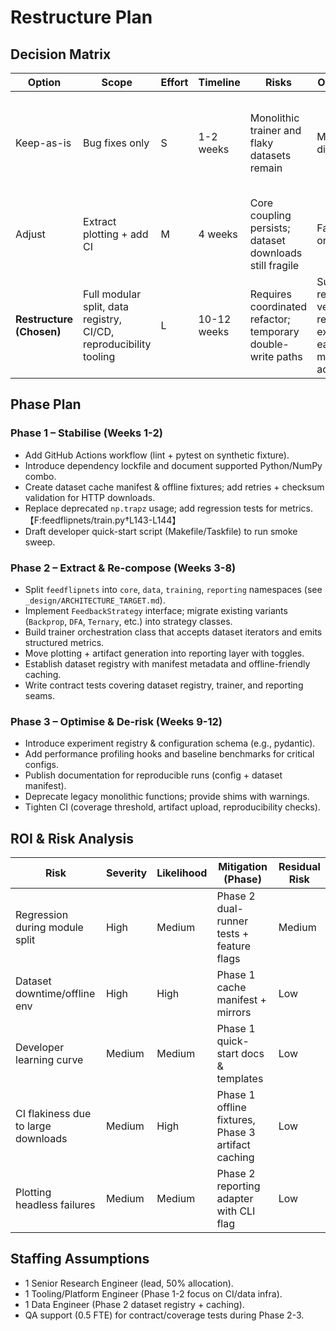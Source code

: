 # Restructure Plan

## Decision Matrix
| Option | Scope | Effort | Timeline | Risks | Opportunity | Est. ROI |
| --- | --- | --- | --- | --- | --- | --- |
| Keep-as-is | Bug fixes only | S | 1-2 weeks | Monolithic trainer and flaky datasets remain | Minimal disruption | Low (10-15 engineer hours saved short-term, but tech debt grows) |
| Adjust | Extract plotting + add CI | M | 4 weeks | Core coupling persists; dataset downloads still fragile | Faster CI onboarding | Medium (30-40 hours, partial debt reduction) |
| **Restructure (Chosen)** | Full modular split, data registry, CI/CD, reproducibility tooling | L | 10-12 weeks | Requires coordinated refactor; temporary double-write paths | Sustainable research velocity, reproducible experiments, easier method additions | High (≈200 engineer hours, avoids repeated rework per experiment) |

## Phase Plan
### Phase 1 – Stabilise (Weeks 1-2)
- Add GitHub Actions workflow (lint + pytest on synthetic fixture).  
- Introduce dependency lockfile and document supported Python/NumPy combo.  
- Create dataset cache manifest & offline fixtures; add retries + checksum validation for HTTP downloads.  
- Replace deprecated `np.trapz` usage; add regression tests for metrics.【F:feedflipnets/train.py†L143-L144】  
- Draft developer quick-start script (Makefile/Taskfile) to run smoke sweep.

### Phase 2 – Extract & Re-compose (Weeks 3-8)
- Split `feedflipnets` into `core`, `data`, `training`, `reporting` namespaces (see `_design/ARCHITECTURE_TARGET.md`).  
- Implement `FeedbackStrategy` interface; migrate existing variants (`Backprop`, `DFA`, `Ternary`, etc.) into strategy classes.  
- Build trainer orchestration class that accepts dataset iterators and emits structured metrics.  
- Move plotting + artifact generation into reporting layer with toggles.  
- Establish dataset registry with manifest metadata and offline-friendly caching.  
- Write contract tests covering dataset registry, trainer, and reporting seams.

### Phase 3 – Optimise & De-risk (Weeks 9-12)
- Introduce experiment registry & configuration schema (e.g., pydantic).  
- Add performance profiling hooks and baseline benchmarks for critical configs.  
- Publish documentation for reproducible runs (config + dataset manifest).  
- Deprecate legacy monolithic functions; provide shims with warnings.  
- Tighten CI (coverage threshold, artifact upload, reproducibility checks).

## ROI & Risk Analysis
| Risk | Severity | Likelihood | Mitigation (Phase) | Residual Risk |
| --- | --- | --- | --- | --- |
| Regression during module split | High | Medium | Phase 2 dual-runner tests + feature flags | Medium |
| Dataset downtime/offline env | High | High | Phase 1 cache manifest + mirrors | Low |
| Developer learning curve | Medium | Medium | Phase 1 quick-start docs & templates | Low |
| CI flakiness due to large downloads | Medium | High | Phase 1 offline fixtures, Phase 3 artifact caching | Low |
| Plotting headless failures | Medium | Medium | Phase 2 reporting adapter with CLI flag | Low |

## Staffing Assumptions
- 1 Senior Research Engineer (lead, 50% allocation).  
- 1 Tooling/Platform Engineer (Phase 1-2 focus on CI/data infra).  
- 1 Data Engineer (Phase 2 dataset registry + caching).  
- QA support (0.5 FTE) for contract/coverage tests during Phase 2-3.
